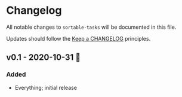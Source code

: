 # Changelog

All notable changes to `sortable-tasks` will be documented in this file.

Updates should follow the [Keep a CHANGELOG](http://keepachangelog.com/) principles.

## v0.1 - 2020-10-31 🎃
### Added
- Everything; initial release

